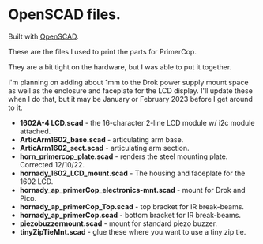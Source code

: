 # OpenSCAD files.

Built with [OpenSCAD](https://www.openscad.org).

These are the files I used to print the parts for PrimerCop.  

They are a bit tight on the hardware, but I was able to put it together.

I'm planning on adding about 1mm to the Drok power supply mount space as well
as the enclosure and faceplate for the LCD display.  I'll update these when
I do that, but it may be January or February 2023 before I get around to it.

- **1602A-4 LCD.scad** - the 16-character 2-line LCD module w/ i2c module attached.</br>
- **ArticArm1602_base.scad** - articulating arm base.</br>
- **ArticArm1602_sect.scad** - articulating arm section.</br>
- **horn_primercop_plate.scad** - renders the steel mounting plate. Corrected 12/10/22.</br>
- **hornady_1602_LCD_mount.scad** - The housing and faceplate for the 1602 LCD.</br>
- **hornady_ap_primerCop_electronics-mnt.scad** - mount for Drok and Pico.</br>
- **hornady_ap_primerCop_Top.scad** - top bracket for IR break-beams.</br>
- **hornady_ap_primerCop.scad** - bottom bracket for IR break-beams.</br>
- **piezobuzzermount.scad** - mount for standard piezo buzzer.</br>
- **tinyZipTieMnt.scad** - glue these where you want to use a tiny zip tie.</br>